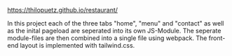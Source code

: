 https://thilopuetz.github.io/restaurant/

In this project each of the three tabs "home", "menu" and "contact" as well as the inital pageload are seperated into its own JS-Module. The seperate module-files are then combined into a single file using webpack. The front-end layout is implemented with tailwind.css.
